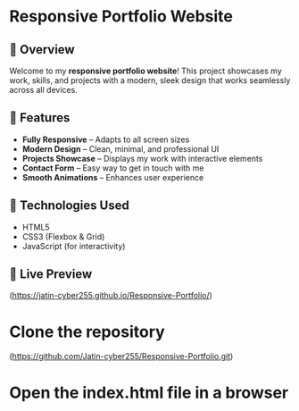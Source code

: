 # Responsive Portfolio Website

## 🌟 Overview
Welcome to my **responsive portfolio website**! This project showcases my work, skills, and projects with a modern, sleek design that works seamlessly across all devices.

## 🚀 Features
- **Fully Responsive** – Adapts to all screen sizes
- **Modern Design** – Clean, minimal, and professional UI
- **Projects Showcase** – Displays my work with interactive elements
- **Contact Form** – Easy way to get in touch with me
- **Smooth Animations** – Enhances user experience

## 🔧 Technologies Used
- HTML5
- CSS3 (Flexbox & Grid)
- JavaScript (for interactivity)

## 🎯 Live Preview
(https://jatin-cyber255.github.io/Responsive-Portfolio/)

# Clone the repository
(https://github.com/Jatin-cyber255/Responsive-Portfolio.git)

# Open the index.html file in a browser
